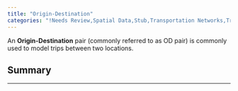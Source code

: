 ```yaml
---
title: "Origin-Destination"
categories: "!Needs Review,Spatial Data,Stub,Transportation Networks,Trip Based Models"
---
```


An **Origin-Destination** pair (commonly referred to as OD pair) is commonly used to model trips between two locations.

Summary
-------

------------------------------------------------------------------------

